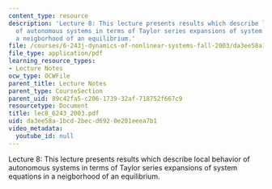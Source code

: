 ```yaml
---
content_type: resource
description: 'Lecture 8: This lecture presents results which describe local behavior
  of autonomous systems in terms of Taylor series expansions of system equations in
  a neigborhood of an equilibrium.'
file: /courses/6-243j-dynamics-of-nonlinear-systems-fall-2003/da3ee58a1bcd2becd6920e201eeea7b1_lec8_6243_2003.pdf
file_type: application/pdf
learning_resource_types:
- Lecture Notes
ocw_type: OCWFile
parent_title: Lecture Notes
parent_type: CourseSection
parent_uid: 89c42fa5-c206-1739-32af-718752f667c9
resourcetype: Document
title: lec8_6243_2003.pdf
uid: da3ee58a-1bcd-2bec-d692-0e201eeea7b1
video_metadata:
  youtube_id: null
---
```

Lecture 8: This lecture presents results which describe local behavior of autonomous systems in terms of Taylor series expansions of system equations in a neigborhood of an equilibrium.


